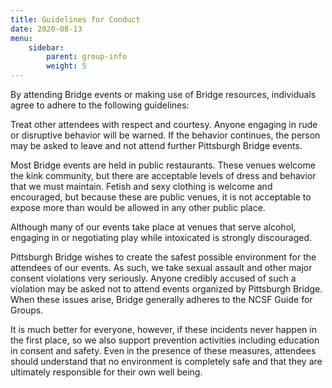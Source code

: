 ```yaml
---
title: Guidelines for Conduct
date: 2020-08-13
menu:
    sidebar:
        parent: group-info
        weight: 5
---
```


By attending Bridge events or making use of Bridge resources, individuals agree to adhere to the following guidelines:

Treat other attendees with respect and courtesy. Anyone engaging in rude or disruptive behavior will be warned. If the behavior continues, the person may be asked to leave and not attend further Pittsburgh Bridge events.

Most Bridge events are held in public restaurants. These venues welcome the kink community, but there are acceptable levels of dress and behavior that we must maintain. Fetish and sexy clothing is welcome and encouraged, but because these are public venues, it is not acceptable to expose more than would be allowed in any other public place.

Although many of our events take place at venues that serve alcohol, engaging in or negotiating play while intoxicated is strongly discouraged.

Pittsburgh Bridge wishes to create the safest possible environment for the attendees of our events. As such, we take sexual assault and other major consent violations very seriously. Anyone credibly accused of such a violation may be asked not to attend events organized by Pittsburgh Bridge. When these issues arise, Bridge generally adheres to the NCSF Guide for Groups.

It is much better for everyone, however, if these incidents never happen in the first place, so we also support prevention activities including education in consent and safety. Even in the presence of these measures, attendees should understand that no environment is completely safe and that they are ultimately responsible for their own well being.

